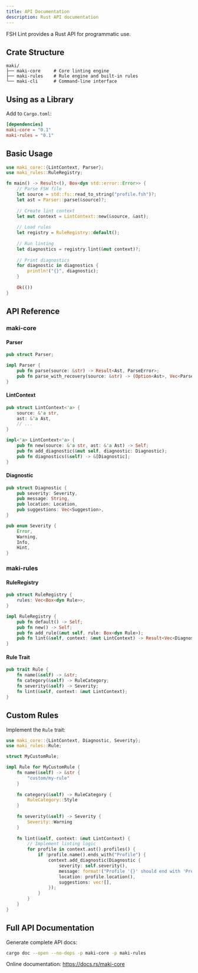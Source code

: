 ```yaml
---
title: API Documentation
description: Rust API documentation
---
```


FSH Lint provides a Rust API for programmatic use.

## Crate Structure

```
maki/
├── maki-core     # Core linting engine
├── maki-rules    # Rule engine and built-in rules
└── maki-cli      # Command-line interface
```

## Using as a Library

Add to `Cargo.toml`:

```toml
[dependencies]
maki-core = "0.1"
maki-rules = "0.1"
```

## Basic Usage

```rust
use maki_core::{LintContext, Parser};
use maki_rules::RuleRegistry;

fn main() -> Result<(), Box<dyn std::error::Error>> {
    // Parse FSH file
    let source = std::fs::read_to_string("profile.fsh")?;
    let ast = Parser::parse(&source)?;
    
    // Create lint context
    let mut context = LintContext::new(&source, &ast);
    
    // Load rules
    let registry = RuleRegistry::default();
    
    // Run linting
    let diagnostics = registry.lint(&mut context)?;
    
    // Print diagnostics
    for diagnostic in diagnostics {
        println!("{}", diagnostic);
    }
    
    Ok(())
}
```

## API Reference

### maki-core

#### Parser

```rust
pub struct Parser;

impl Parser {
    pub fn parse(source: &str) -> Result<Ast, ParseError>;
    pub fn parse_with_recovery(source: &str) -> (Option<Ast>, Vec<ParseError>);
}
```

#### LintContext

```rust
pub struct LintContext<'a> {
    source: &'a str,
    ast: &'a Ast,
    // ...
}

impl<'a> LintContext<'a> {
    pub fn new(source: &'a str, ast: &'a Ast) -> Self;
    pub fn add_diagnostic(&mut self, diagnostic: Diagnostic);
    pub fn diagnostics(&self) -> &[Diagnostic];
}
```

#### Diagnostic

```rust
pub struct Diagnostic {
    pub severity: Severity,
    pub message: String,
    pub location: Location,
    pub suggestions: Vec<Suggestion>,
}

pub enum Severity {
    Error,
    Warning,
    Info,
    Hint,
}
```

### maki-rules

#### RuleRegistry

```rust
pub struct RuleRegistry {
    rules: Vec<Box<dyn Rule>>,
}

impl RuleRegistry {
    pub fn default() -> Self;
    pub fn new() -> Self;
    pub fn add_rule(&mut self, rule: Box<dyn Rule>);
    pub fn lint(&self, context: &mut LintContext) -> Result<Vec<Diagnostic>>;
}
```

#### Rule Trait

```rust
pub trait Rule {
    fn name(&self) -> &str;
    fn category(&self) -> RuleCategory;
    fn severity(&self) -> Severity;
    fn lint(&self, context: &mut LintContext);
}
```

## Custom Rules

Implement the `Rule` trait:

```rust
use maki_core::{LintContext, Diagnostic, Severity};
use maki_rules::Rule;

struct MyCustomRule;

impl Rule for MyCustomRule {
    fn name(&self) -> &str {
        "custom/my-rule"
    }
    
    fn category(&self) -> RuleCategory {
        RuleCategory::Style
    }
    
    fn severity(&self) -> Severity {
        Severity::Warning
    }
    
    fn lint(&self, context: &mut LintContext) {
        // Implement linting logic
        for profile in context.ast().profiles() {
            if !profile.name().ends_with("Profile") {
                context.add_diagnostic(Diagnostic {
                    severity: self.severity(),
                    message: format!("Profile '{}' should end with 'Profile'", profile.name()),
                    location: profile.location(),
                    suggestions: vec![],
                });
            }
        }
    }
}
```

## Full API Documentation

Generate complete API docs:

```bash
cargo doc --open --no-deps -p maki-core -p maki-rules
```

Online documentation: https://docs.rs/maki-core
